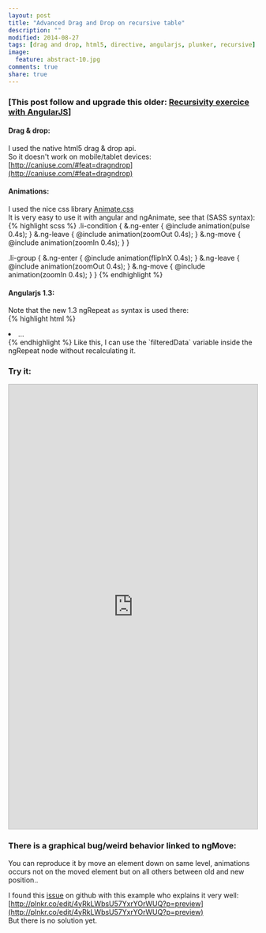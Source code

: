 ```yaml
---
layout: post
title: "Advanced Drag and Drop on recursive table"
description: ""
modified: 2014-08-27
tags: [drag and drop, html5, directive, angularjs, plunker, recursive]
image:
  feature: abstract-10.jpg
comments: true
share: true  
---
```


### [This post follow and upgrade this older: [Recursivity exercice with AngularJS](http://bertrandg.github.io/angular-recursivity-exercice/)]

#### <i class="icon icon-asterisk"></i> Drag & drop:
I used the native html5 drag & drop api.<br>
So it doesn't work on mobile/tablet devices: [http://caniuse.com/#feat=dragndrop](http://caniuse.com/#feat=dragndrop)

#### <i class="icon icon-asterisk"></i> Animations:
I used the nice css library [Animate.css](http://daneden.github.io/animate.css/)<br>
It is very easy to use it with angular and ngAnimate, see that (SASS syntax):
{% highlight scss %}
.li-condition {
    &.ng-enter {
        @include animation(pulse 0.4s);
    }
    &.ng-leave {
        @include animation(zoomOut 0.4s);
    }
    &.ng-move {
        @include animation(zoomIn 0.4s);
    }
}

.li-group {
    &.ng-enter {
        @include animation(flipInX 0.4s);
    }
    &.ng-leave {
        @include animation(zoomOut 0.4s);
    }
    &.ng-move {
        @include animation(zoomIn 0.4s);
    }
}
{% endhighlight %}

#### <i class="icon icon-asterisk"></i> Angularjs 1.3:
Note that the new 1.3 ngRepeat `as` syntax is used there:<br>
{% highlight html %}
<li ng-repeat="element in data.elements | orderBy:'position' as filteredData track by element.id">...</li>
{% endhighlight %}
Like this, I can use the `filteredData` variable inside the ngRepeat node without recalculating it.


### <i class="icon icon-asterisk"></i> Try it:

<iframe style="border: 1px solid #bbb;width: 100%; height: 900px" src="http://embed.plnkr.co/S1wCzx/?t=run" frameborder="0" allowfullscreen="allowfullscreen">Loading plunk...</iframe>

### <i class="icon icon-asterisk"></i> There is a graphical bug/weird behavior linked to ngMove:

You can reproduce it by move an element down on same level, animations occurs not on the moved element but on all others between old and new position..

I found this [issue](https://github.com/angular/angular.js/issues/5160) on github with this example who explains it very well:<br>
[http://plnkr.co/edit/4yRkLWbsU57YxrYOrWUQ?p=preview](http://plnkr.co/edit/4yRkLWbsU57YxrYOrWUQ?p=preview)<br>
But there is no solution yet.
